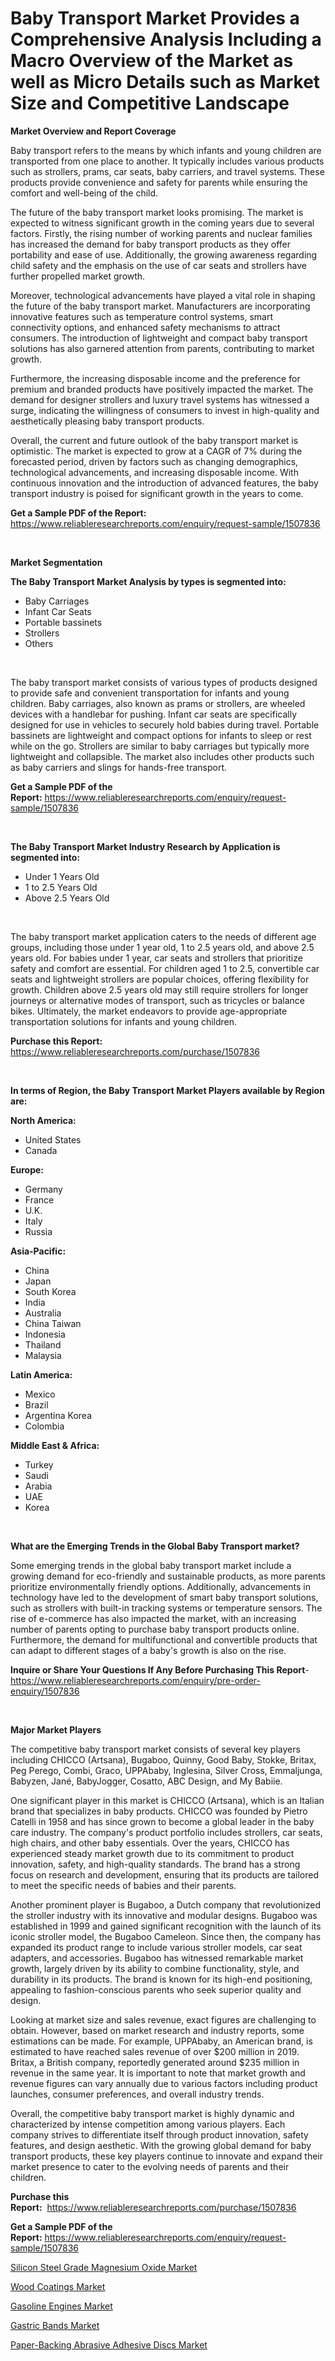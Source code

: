 <p><h1>Baby Transport Market Provides a Comprehensive Analysis Including a Macro Overview of the Market as well as Micro Details such as Market Size and Competitive Landscape</h1></p><p><strong>Market Overview and Report Coverage</strong></p>
<p><p>Baby transport refers to the means by which infants and young children are transported from one place to another. It typically includes various products such as strollers, prams, car seats, baby carriers, and travel systems. These products provide convenience and safety for parents while ensuring the comfort and well-being of the child.</p><p>The future of the baby transport market looks promising. The market is expected to witness significant growth in the coming years due to several factors. Firstly, the rising number of working parents and nuclear families has increased the demand for baby transport products as they offer portability and ease of use. Additionally, the growing awareness regarding child safety and the emphasis on the use of car seats and strollers have further propelled market growth.</p><p>Moreover, technological advancements have played a vital role in shaping the future of the baby transport market. Manufacturers are incorporating innovative features such as temperature control systems, smart connectivity options, and enhanced safety mechanisms to attract consumers. The introduction of lightweight and compact baby transport solutions has also garnered attention from parents, contributing to market growth.</p><p>Furthermore, the increasing disposable income and the preference for premium and branded products have positively impacted the market. The demand for designer strollers and luxury travel systems has witnessed a surge, indicating the willingness of consumers to invest in high-quality and aesthetically pleasing baby transport products.</p><p>Overall, the current and future outlook of the baby transport market is optimistic. The market is expected to grow at a CAGR of 7% during the forecasted period, driven by factors such as changing demographics, technological advancements, and increasing disposable income. With continuous innovation and the introduction of advanced features, the baby transport industry is poised for significant growth in the years to come.</p></p>
<p><strong>Get a Sample PDF of the Report:</strong> <a href="https://www.reliableresearchreports.com/enquiry/request-sample/1507836">https://www.reliableresearchreports.com/enquiry/request-sample/1507836</a></p>
<p>&nbsp;</p>
<p><strong>Market Segmentation</strong></p>
<p><strong>The Baby Transport Market Analysis by types is segmented into:</strong></p>
<p><ul><li>Baby Carriages</li><li>Infant Car Seats</li><li>Portable bassinets</li><li>Strollers</li><li>Others</li></ul></p>
<p>&nbsp;</p>
<p><p>The baby transport market consists of various types of products designed to provide safe and convenient transportation for infants and young children. Baby carriages, also known as prams or strollers, are wheeled devices with a handlebar for pushing. Infant car seats are specifically designed for use in vehicles to securely hold babies during travel. Portable bassinets are lightweight and compact options for infants to sleep or rest while on the go. Strollers are similar to baby carriages but typically more lightweight and collapsible. The market also includes other products such as baby carriers and slings for hands-free transport.</p></p>
<p><strong>Get a Sample PDF of the Report:</strong>&nbsp;<a href="https://www.reliableresearchreports.com/enquiry/request-sample/1507836">https://www.reliableresearchreports.com/enquiry/request-sample/1507836</a></p>
<p>&nbsp;</p>
<p><strong>The Baby Transport Market Industry Research by Application is segmented into:</strong></p>
<p><ul><li>Under 1 Years Old</li><li>1 to 2.5 Years Old</li><li>Above 2.5 Years Old</li></ul></p>
<p>&nbsp;</p>
<p><p>The baby transport market application caters to the needs of different age groups, including those under 1 year old, 1 to 2.5 years old, and above 2.5 years old. For babies under 1 year, car seats and strollers that prioritize safety and comfort are essential. For children aged 1 to 2.5, convertible car seats and lightweight strollers are popular choices, offering flexibility for growth. Children above 2.5 years old may still require strollers for longer journeys or alternative modes of transport, such as tricycles or balance bikes. Ultimately, the market endeavors to provide age-appropriate transportation solutions for infants and young children.</p></p>
<p><strong>Purchase this Report:</strong>&nbsp; <a href="https://www.reliableresearchreports.com/purchase/1507836">https://www.reliableresearchreports.com/purchase/1507836</a></p>
<p>&nbsp;</p>
<p><strong>In terms of Region, the Baby Transport Market Players available by Region are:</strong></p>
<p>
    <p> <strong> North America: </strong>
        <ul>
            <li>United States</li>
            <li>Canada</li>
        </ul>
        </p> 
    <p> <strong> Europe: </strong>
        <ul>
            <li>Germany</li>
            <li>France</li>
            <li>U.K.</li>
            <li>Italy</li>
            <li>Russia</li>
        </ul>
        </p> 
    <p> <strong> Asia-Pacific: </strong>
        <ul>
            <li>China</li>
            <li>Japan</li>
            <li>South Korea</li>
            <li>India</li>
            <li>Australia</li>
            <li>China Taiwan</li>
            <li>Indonesia</li>
            <li>Thailand</li>
            <li>Malaysia</li>
        </ul>
        </p> 
    <p> <strong> Latin America: </strong>
        <ul>
            <li>Mexico</li>
            <li>Brazil</li>
            <li>Argentina Korea</li>
            <li>Colombia</li>
        </ul>
        </p> 
    <p> <strong> Middle East & Africa: </strong>
        <ul>
            <li>Turkey</li>
            <li>Saudi</li>
            <li>Arabia</li>
            <li>UAE</li>
            <li>Korea</li>
        </ul>
    </p>
    </p>
<p>&nbsp;</p>
<p><strong>What are the Emerging Trends in the Global Baby Transport market?</strong></p>
<p><p>Some emerging trends in the global baby transport market include a growing demand for eco-friendly and sustainable products, as more parents prioritize environmentally friendly options. Additionally, advancements in technology have led to the development of smart baby transport solutions, such as strollers with built-in tracking systems or temperature sensors. The rise of e-commerce has also impacted the market, with an increasing number of parents opting to purchase baby transport products online. Furthermore, the demand for multifunctional and convertible products that can adapt to different stages of a baby's growth is also on the rise.</p></p>
<p><strong>Inquire or Share Your Questions If Any Before Purchasing This Report</strong>- <a href="https://www.reliableresearchreports.com/enquiry/pre-order-enquiry/1507836">https://www.reliableresearchreports.com/enquiry/pre-order-enquiry/1507836</a></p>
<p>&nbsp;</p>
<p><strong>Major Market Players</strong></p>
<p><p>The competitive baby transport market consists of several key players including CHICCO (Artsana), Bugaboo, Quinny, Good Baby, Stokke, Britax, Peg Perego, Combi, Graco, UPPAbaby, Inglesina, Silver Cross, Emmaljunga, Babyzen, Jané, BabyJogger, Cosatto, ABC Design, and My Babiie. </p><p>One significant player in this market is CHICCO (Artsana), which is an Italian brand that specializes in baby products. CHICCO was founded by Pietro Catelli in 1958 and has since grown to become a global leader in the baby care industry. The company's product portfolio includes strollers, car seats, high chairs, and other baby essentials. Over the years, CHICCO has experienced steady market growth due to its commitment to product innovation, safety, and high-quality standards. The brand has a strong focus on research and development, ensuring that its products are tailored to meet the specific needs of babies and their parents.</p><p>Another prominent player is Bugaboo, a Dutch company that revolutionized the stroller industry with its innovative and modular designs. Bugaboo was established in 1999 and gained significant recognition with the launch of its iconic stroller model, the Bugaboo Cameleon. Since then, the company has expanded its product range to include various stroller models, car seat adapters, and accessories. Bugaboo has witnessed remarkable market growth, largely driven by its ability to combine functionality, style, and durability in its products. The brand is known for its high-end positioning, appealing to fashion-conscious parents who seek superior quality and design.</p><p>Looking at market size and sales revenue, exact figures are challenging to obtain. However, based on market research and industry reports, some estimations can be made. For example, UPPAbaby, an American brand, is estimated to have reached sales revenue of over $200 million in 2019. Britax, a British company, reportedly generated around $235 million in revenue in the same year. It is important to note that market growth and revenue figures can vary annually due to various factors including product launches, consumer preferences, and overall industry trends.</p><p>Overall, the competitive baby transport market is highly dynamic and characterized by intense competition among various players. Each company strives to differentiate itself through product innovation, safety features, and design aesthetic. With the growing global demand for baby transport products, these key players continue to innovate and expand their market presence to cater to the evolving needs of parents and their children.</p></p>
<p><strong>Purchase this Report:</strong>&nbsp;&nbsp;<a href="https://www.reliableresearchreports.com/purchase/1507836">https://www.reliableresearchreports.com/purchase/1507836</a></p>
<p></p>
<p><strong>Get a Sample PDF of the Report:</strong>&nbsp;<a href="https://www.reliableresearchreports.com/enquiry/request-sample/1507836">https://www.reliableresearchreports.com/enquiry/request-sample/1507836</a></p>
<p><p><a href="https://www.linkedin.com/pulse/silicon-steel-grade-magnesium-oxide-market-size-1f/">Silicon Steel Grade Magnesium Oxide Market</a></p><p><a href="https://www.linkedin.com/pulse/wood-coatings-market-size-forecast-2023-2030-insight-hubb/">Wood Coatings Market</a></p><p><a href="https://medium.com/@mayrussel1912/gasoline-engines-market-analysis-its-cagr-market-segmentation-and-global-industry-overview-1cde7f51c2e6">Gasoline Engines Market</a></p><p><a href="https://medium.com/@raygrimes1999/gastric-bands-market-opportunities-and-strategies-forecast-for-period-from-2023-2030-8f210d0a73cd">Gastric Bands Market</a></p><p><a href="https://www.linkedin.com/pulse/paper-backing-abrasive-adhesive-discs-market-1f/">Paper-Backing Abrasive Adhesive Discs Market</a></p></p>